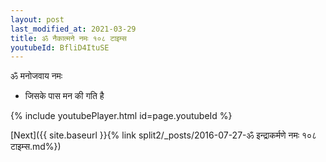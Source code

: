 ```yaml
---
layout: post
last_modified_at: 2021-03-29
title: ॐ नैकात्मने नमः १०८ टाइम्स
youtubeId: BfliD4ItuSE
---
```

 
 
 ॐ मनोजवाय नमः  
 
 -  जिसके पास मन की गति है 
 
  
 
  
 
 
 
 
 
 


{% include youtubePlayer.html id=page.youtubeId %}
 
[Next]({{ site.baseurl }}{% link  split2/_posts/2016-07-27-ॐ इन्द्राकर्मणे नमः १०८ टाइम्स.md%})
 
